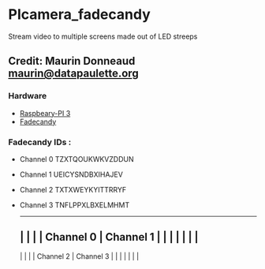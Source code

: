 
# PIcamera_fadecandy
Stream video to multiple screens made out of LED streeps

## Credit: Maurin Donneaud maurin@datapaulette.org

### Hardware
 - [Raspbeary-PI 3](https://www.raspberrypi.org)
 - [Fadecandy](https://github.com/scanlime/fadecandy)

### Fadecandy IDs :
 - Channel 0  TZXTQOUKWKVZDDUN
 - Channel 1  UEICYSNDBXIHAJEV
 - Channel 2  TXTXWEYKYITTRRYF
 - Channel 3  TNFLPPXLBXELMHMT

	-------------------------
	|			|			|
	| Channel 0 | Channel 1 |
	|			|			|
	|			|			|
	-------------------------
	|			|			|
	| Channel 2 | Channel 3 |
	|			|			|
	|			|			|
